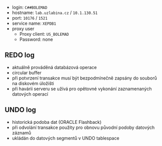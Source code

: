 - login: `C##BOLEMAD`
- hostname: `lab.uzlabina.cz` / `10.1.130.51`
- port: `10176` / `1521`
- service name: `XEPDB1`
- proxy user
	- Proxy client: `US_BOLEMAD`
	- Password: none

## REDO log
- aktuálně prováděná databázová operace
- circular buffer
- při potvrzení transakce musí být bezpodmínečně zapsány do souborů na diskovém úložišti
- při havárii serveru se užívá pro opětovné vykonání zaznamenaných datových operací
## UNDO log
- historická podoba dat (ORACLE Flashback)
- při odvolání transakce použity pro obnovu původní podoby datových záznamů
- ukládán do datových segmentů v UNDO tablespace